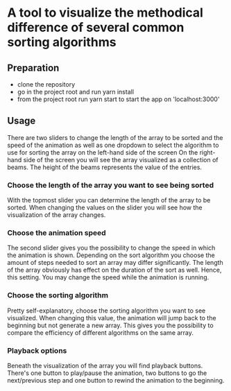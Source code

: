 # A tool to visualize the methodical difference of several common sorting algorithms

## Preparation

- clone the repository
- go in the project root and run yarn install
- from the project root run yarn start to start the app on 'localhost:3000'

## Usage

There are two sliders to change the length of the array to be sorted and the speed of the animation as well as one
dropdown to select the algorithm to use for sorting the array on the left-hand side of the screen On the right-hand side
of the screen you will see the array visualized as a collection of beams. The height of the beams represents the value
of the entries.

### Choose the length of the array you want to see being sorted

With the topmost slider you can determine the length of the array to be sorted. When changing the values on the slider
you will see how the visualization of the array changes.

### Choose the animation speed

The second slider gives you the possibility to change the speed in which the animation is shown. Depending on the sort
algorithm you choose the amount of steps needed to sort an array may differ significantly. The length of the array
obviously has effect on the duration of the sort as well. Hence, this setting. You may change the speed while the
animation is running.

### Choose the sorting algorithm

Pretty self-explanatory, choose the sorting algorithm you want to see visualized. When changing this value, the
animation will jump back to the beginning but not generate a new array. This gives you the possibility to compare the
efficiency of different algorithms on the same array.

### Playback options

Beneath the visualization of the array you will find playback buttons. There's one button to play/pause the animation,
two buttons to go the next/previous step and one button to rewind the animation to the beginning.

